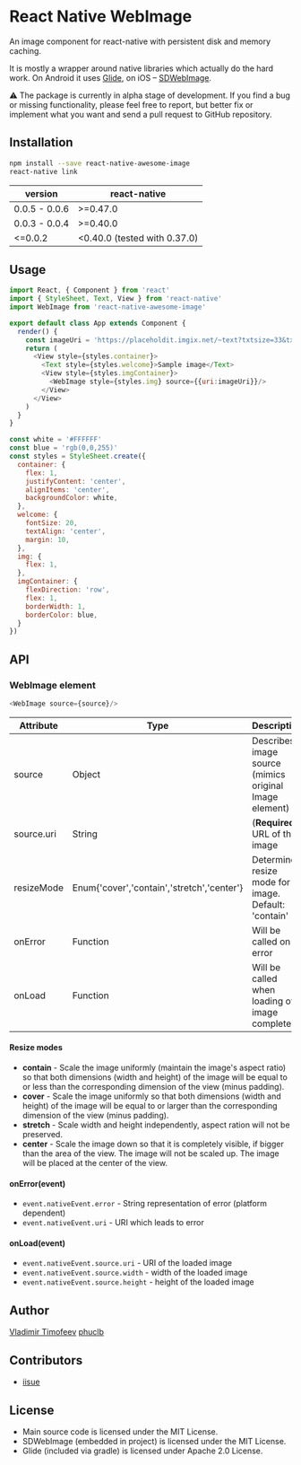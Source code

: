 # React Native WebImage

An image component for react-native with persistent disk and memory caching.

It is mostly a wrapper around native libraries which actually do the hard work.
On Android it uses [Glide](https://github.com/bumptech/glide), on iOS –
[SDWebImage](https://github.com/rs/SDWebImage).

:warning: The package is currently in alpha stage of development. If you find a bug or missing functionality, please feel free to report, but better fix or implement what you want and send a pull request to GitHub repository.

## Installation

```sh
npm install --save react-native-awesome-image
react-native link
```

| version       | react-native |
| ------------- | ------------ |
| 0.0.5 - 0.0.6 | &gt;=0.47.0  |
| 0.0.3 - 0.0.4 | &gt;=0.40.0  |
| &lt;=0.0.2    | &lt;0.40.0 (tested with 0.37.0) |

## Usage

```javascript
import React, { Component } from 'react'
import { StyleSheet, Text, View } from 'react-native'
import WebImage from 'react-native-awesome-image'

export default class App extends Component {
  render() {
    const imageUri = 'https://placeholdit.imgix.net/~text?txtsize=33&txt=200x150&w=200&h=150'
    return (
      <View style={styles.container}>
        <Text style={styles.welcome}>Sample image</Text>
        <View style={styles.imgContainer}>
          <WebImage style={styles.img} source={{uri:imageUri}}/>
        </View>
      </View>
    )
  }
}

const white = '#FFFFFF'
const blue = 'rgb(0,0,255)'
const styles = StyleSheet.create({
  container: {
    flex: 1,
    justifyContent: 'center',
    alignItems: 'center',
    backgroundColor: white,
  },
  welcome: {
    fontSize: 20,
    textAlign: 'center',
    margin: 10,
  },
  img: {
    flex: 1,
  },
  imgContainer: {
    flexDirection: 'row',
    flex: 1,
    borderWidth: 1,
    borderColor: blue,
  }
})
```

## API

### WebImage element

```javascript
<WebImage source={source}/>
```

| Attribute  | Type     | Description |
| ---------- | -------- | ----------- |
| source     | Object   | Describes image source (mimics original Image element) |
| source.uri | String   | (**Required**) URL of the image |
| resizeMode | Enum{'cover','contain','stretch','center'} | Determine resize mode for image. Default: 'contain' |
| onError    | Function | Will be called on error |
| onLoad     | Function | Will be called when loading of image completed |

#### Resize modes

* **contain** - Scale the image uniformly (maintain the image's aspect ratio)
  so that both dimensions (width and height) of the image will be equal to or
  less than the corresponding dimension of the view (minus padding).
* **cover** - Scale the image uniformly so that both dimensions (width and
  height) of the image will be equal to or larger than the corresponding
  dimension of the view (minus padding).
* **stretch** - Scale width and height independently, aspect ration will not be
  preserved.
* **center** - Scale the image down so that it is completely visible, if bigger
  than the area of the view. The image will not be scaled up. The image will be
  placed at the center of the view.

#### onError(event)

* `event.nativeEvent.error` - String representation of error (platform dependent)
* `event.nativeEvent.uri` - URI which leads to error

#### onLoad(event)

* `event.nativeEvent.source.uri` - URI of the loaded image
* `event.nativeEvent.source.width` - width of the loaded image
* `event.nativeEvent.source.height` - height of the loaded image

## Author

[Vladimir Timofeev](https://github.com/vovkasm)
[phuclb](https://github.com/bachphuc)

## Contributors

* [iisue](https://github.com/iisue)

## License

* Main source code is licensed under the MIT License.
* SDWebImage (embedded in project) is licensed under the MIT License.
* Glide (included via gradle) is licensed under Apache 2.0 License.
